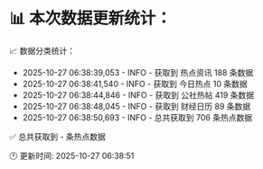 📊 本次数据更新统计：
==========================

📈 数据分类统计：
- 2025-10-27 06:38:39,053 - INFO - 获取到 热点资讯 188 条数据
- 2025-10-27 06:38:41,540 - INFO - 获取到 今日热点 10 条数据
- 2025-10-27 06:38:44,846 - INFO - 获取到 公社热帖 419 条数据
- 2025-10-27 06:38:48,045 - INFO - 获取到 财经日历 89 条数据
- 2025-10-27 06:38:50,693 - INFO - 总共获取到 706 条热点数据

✅ 总共获取到 - 条热点数据

🕐 更新时间: 2025-10-27 06:38:51
